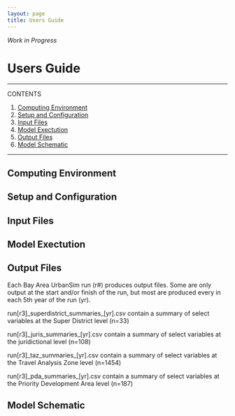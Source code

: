 ```yaml
---
layout: page
title: Users Guide
---
```


*Work in Progress*

# Users Guide

---
CONTENTS
 
1. [Computing Environment](#computing-environment)
2. [Setup and Configuration](#setup-and-configuration)
3. [Input Files](#input-files)
4. [Model Exectution](#model-exectution)
5. [Output Files](#output-files)
6. [Model Schematic](#model-schematic)

---

## Computing Environment

## Setup and Configuration

## Input Files

## Model Exectution

## Output Files
Each Bay Area UrbanSim run (r#) produces output files. Some are only output at the start and/or finish of the run, but most are produced every in each 5th year of the run (yr).

run[r3]\_superdistrict_summaries\_[yr].csv contain a summary of select variables at the Super District level (n=33)

run[r3]\_juris_summaries\_[yr].csv contain a summary of select variables at the juridictional level (n=108)

run[r3]\_taz_summaries\_[yr].csv contain a summary of select variables at the Travel Analysis Zone level (n=1454)

run[r3]\_pda_summaries\_[yr].csv contain a summary of select variables at the Priority Development Area level (n=187)



## Model Schematic
